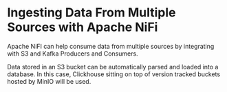 # Ingesting Data From Multiple Sources with Apache NiFi

Apache NiFI can help consume data from multiple sources by integrating with S3 and Kafka Producers and Consumers.

Data stored in an S3 bucket can be automatically parsed and loaded into a database. In this case, Clickhouse sitting on top of version tracked buckets hosted by MinIO will be used.